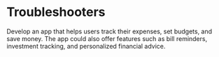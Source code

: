 # Troubleshooters
Develop an app that helps users track their expenses, set budgets, and save money. The app could also offer features such as bill reminders, investment tracking, and personalized financial advice.
